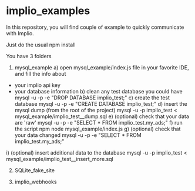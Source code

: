 # implio_examples 


In this repository, you will find couple of example to quickly communicate with Implio.

Just do the usual 
npm install

You have 3 folders

1. mysql_example
 a) open mysql_example/index.js file in your favorite IDE, and fill the info about
  - your implio api key
  - your database information
 b) clean any test database you could have
 mysql -u <username> -p -e "DROP DATABASE implio_test;"
 c) create the test database
 mysql -u <username> -p -e "CREATE DATABASE implio_test;"
 d) insert the mysql dump (from the root of the project)
 mysql -u <username> -p implio_test < mysql_example/implio_test__dump.sql
 e) (optional) check that your data are 'raw'
 mysql -u <username> -p -e "SELECT * FROM implio_test.my_ads;"
 f) run the script
 npm node mysql_example/index.js
 g) (optional) check that your data changed
 mysql -u <username> -p -e "SELECT * FROM implio_test.my_ads;"


 i) (optional) insert additional data to the database
 mysql -u <username> -p implio_test < mysql_example/implio_test__insert_more.sql


2. SQLite_fake_site

3. implio_webhooks

